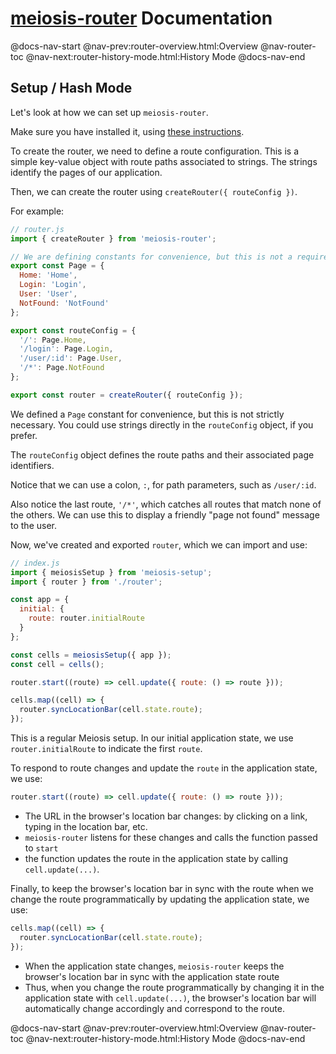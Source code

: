 # [meiosis-router](https://meiosis.js.org/router) Documentation

@docs-nav-start
@nav-prev:router-overview.html:Overview
@nav-router-toc
@nav-next:router-history-mode.html:History Mode
@docs-nav-end

## Setup / Hash Mode

Let's look at how we can set up `meiosis-router`.

Make sure you have installed it, using
[these instructions](https://github.com/foxdonut/meiosis/tree/master/helpers/router#installation).

To create the router, we need to define a route configuration. This is a simple key-value object
with route paths associated to strings. The strings identify the pages of our application.

Then, we can create the router using `createRouter({ routeConfig })`.

For example:

```js
// router.js
import { createRouter } from 'meiosis-router';

// We are defining constants for convenience, but this is not a requirement.
export const Page = {
  Home: 'Home',
  Login: 'Login',
  User: 'User',
  NotFound: 'NotFound'
};

export const routeConfig = {
  '/': Page.Home,
  '/login': Page.Login,
  '/user/:id': Page.User,
  '/*': Page.NotFound
};

export const router = createRouter({ routeConfig });
```

We defined a `Page` constant for convenience, but this is not strictly necessary. You could use
strings directly in the `routeConfig` object, if you prefer.

The `routeConfig` object defines the route paths and their associated page identifiers.

Notice that we can use a colon, `:`, for path parameters, such as `/user/:id`.

Also notice the last route, `'/*'`, which catches all routes that match none of the others. We can
use this to display a friendly "page not found" message to the user.

Now, we've created and exported `router`, which we can import and use:

```js
// index.js
import { meiosisSetup } from 'meiosis-setup';
import { router } from './router';

const app = {
  initial: {
    route: router.initialRoute
  }
};

const cells = meiosisSetup({ app });
const cell = cells();

router.start((route) => cell.update({ route: () => route }));

cells.map((cell) => {
  router.syncLocationBar(cell.state.route);
});
```

This is a regular Meiosis setup. In our initial application state, we use `router.initialRoute` to
indicate the first `route`.

To respond to route changes and update the `route` in the application state, we use:

```js
router.start((route) => cell.update({ route: () => route }));
```

- The URL in the browser's location bar changes: by clicking on a link, typing in the location bar,
  etc.
- `meiosis-router` listens for these changes and calls the function passed to `start`
- the function updates the route in the application state by calling `cell.update(...)`.

Finally, to keep the browser's location bar in sync with the route when we change the route
programmatically by updating the application state, we use:

```js
cells.map((cell) => {
  router.syncLocationBar(cell.state.route);
});
```

- When the application state changes, `meiosis-router` keeps the browser's location bar in sync with
  the application state route
- Thus, when you change the route programmatically by changing it in the application state with
  `cell.update(...)`, the browser's location bar will automatically change accordingly and
  correspond to the route.

@docs-nav-start
@nav-prev:router-overview.html:Overview
@nav-router-toc
@nav-next:router-history-mode.html:History Mode
@docs-nav-end

